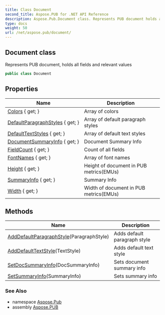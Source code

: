 ```yaml
---
title: Class Document
second_title: Aspose.PUB for .NET API Reference
description: Aspose.Pub.Document class. Represents PUB document holds all fields and relevant values
type: docs
weight: 50
url: /net/aspose.pub/document/
---
```

## Document class

Represents PUB document, holds all fields and relevant values

```csharp
public class Document
```

## Properties

| Name | Description |
| --- | --- |
| [Colors](../../aspose.pub/document/colors/) { get; } | Array of colors |
| [DefaultParagraphStyles](../../aspose.pub/document/defaultparagraphstyles/) { get; } | Array of default paragraph styles |
| [DefaultTextStyles](../../aspose.pub/document/defaulttextstyles/) { get; } | Array of default text styles |
| [DocumentSummaryInfo](../../aspose.pub/document/documentsummaryinfo/) { get; } | Document Summary Info |
| [FieldCount](../../aspose.pub/document/fieldcount/) { get; } | Count of all fields |
| [FontNames](../../aspose.pub/document/fontnames/) { get; } | Array of font names |
| [Height](../../aspose.pub/document/height/) { get; } | Height of document in PUB metrics(EMUs) |
| [SummaryInfo](../../aspose.pub/document/summaryinfo/) { get; } | Summary Info |
| [Width](../../aspose.pub/document/width/) { get; } | Width of document in PUB metrics(EMUs) |

## Methods

| Name | Description |
| --- | --- |
| [AddDefaultParagraphStyle](../../aspose.pub/document/adddefaultparagraphstyle/)(ParagraphStyle) | Adds default paragraph style |
| [AddDefaultTextStyle](../../aspose.pub/document/adddefaulttextstyle/)(TextStyle) | Adds default text style |
| [SetDocSummaryInfo](../../aspose.pub/document/setdocsummaryinfo/)(DocSummaryInfo) | Sets document summary info |
| [SetSummaryInfo](../../aspose.pub/document/setsummaryinfo/)(SummaryInfo) | Sets summary info |

### See Also

* namespace [Aspose.Pub](../../aspose.pub/)
* assembly [Aspose.PUB](../../)


